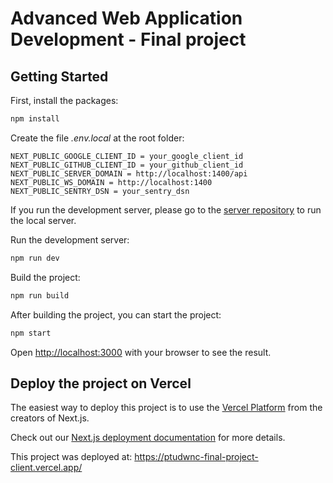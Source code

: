 # Advanced Web Application Development - Final project

## Getting Started

First, install the packages:

```bash
npm install
```

Create the file _.env.local_ at the root folder:

```
NEXT_PUBLIC_GOOGLE_CLIENT_ID = your_google_client_id
NEXT_PUBLIC_GITHUB_CLIENT_ID = your_github_client_id
NEXT_PUBLIC_SERVER_DOMAIN = http://localhost:1400/api
NEXT_PUBLIC_WS_DOMAIN = http://localhost:1400
NEXT_PUBLIC_SENTRY_DSN = your_sentry_dsn
```

If you run the development server, please go to the [server repository](https://github.com/tranphuongdinh/PTUDWNC-MIDTERN-PROJECT-SERVER) to run the local server.

Run the development server:

```bash
npm run dev
```

Build the project:

```bash
npm run build
```

After building the project, you can start the project:

```bash
npm start
```

Open [http://localhost:3000](http://localhost:3000) with your browser to see the result.

## Deploy the project on Vercel

The easiest way to deploy this project is to use the [Vercel Platform](https://vercel.com/new?utm_medium=default-template&filter=next.js&utm_source=create-next-app&utm_campaign=create-next-app-readme) from the creators of Next.js.

Check out our [Next.js deployment documentation](https://nextjs.org/docs/deployment) for more details.

This project was deployed at: https://ptudwnc-final-project-client.vercel.app/
